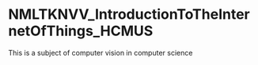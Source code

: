 # NMLTKNVV_IntroductionToTheInternetOfThings_HCMUS
This is a subject of computer vision in computer science
